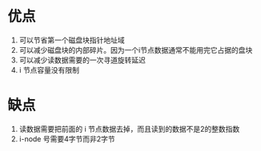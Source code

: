 # 优点
1. 可以节省第一个磁盘块指针地址域
2. 可以减少磁盘块的内部碎片。因为一个i节点数据通常不能用完它占据的盘块
3. 可以减少读数据需要的一次寻道旋转延迟
4. i 节点容量没有限制

# 缺点
1. 读数据需要把前面的 i 节点数据去掉，而且读到的数据不是2的整数指数
2. i-node 号需要4字节而非2字节